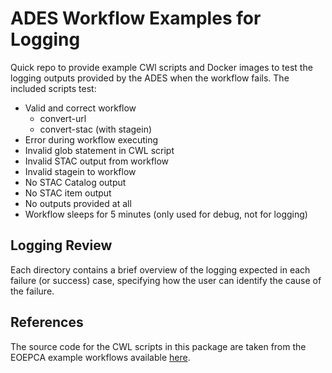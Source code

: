 # ADES Workflow Examples for Logging

Quick repo to provide example CWl scripts and Docker images to test the logging outputs provided by the ADES when the workflow fails.
The included scripts test:
- Valid and correct workflow
  - convert-url
  - convert-stac (with stagein)
- Error during workflow executing
- Invalid glob statement in CWL script
- Invalid STAC output from workflow
- Invalid stagein to workflow
- No STAC Catalog output
- No STAC item output
- No outputs provided at all
- Workflow sleeps for 5 minutes (only used for debug, not for logging)

## Logging Review
Each directory contains a brief overview of the logging expected in each failure (or success) case, specifying how the user can identify the cause of the failure.

## References
The source code for the CWL scripts in this package are taken from the EOEPCA example workflows available [here](https://github.com/EOEPCA/convert).

